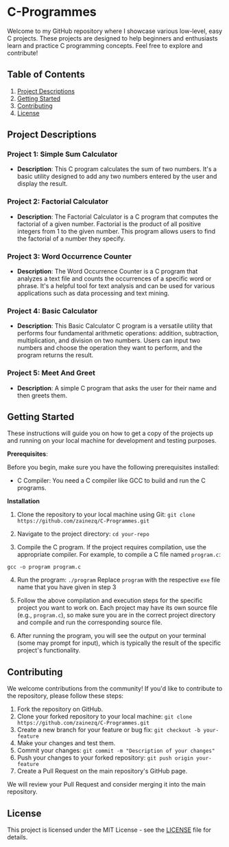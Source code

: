 # C-Programmes

Welcome to my GitHub repository where I showcase various low-level, easy C projects. These projects are designed to help beginners and enthusiasts learn and practice C programming concepts. Feel free to explore and contribute!

## Table of Contents

1. [Project Descriptions](#project-descriptions)
2. [Getting Started](#getting-started)
3. [Contributing](#contributing)
4. [License](#license)

## Project Descriptions

### Project 1: Simple Sum Calculator
- **Description**: This C program calculates the sum of two numbers. It's a basic utility designed to add any two numbers entered by the user and display the result.

### Project 2: Factorial Calculator
- **Description**: The Factorial Calculator is a C program that computes the factorial of a given number. Factorial is the product of all positive integers from 1 to the given number. This program allows users to find the factorial of a number they specify.

### Project 3: Word Occurrence Counter
- **Description**: The Word Occurrence Counter is a C program that analyzes a text file and counts the occurrences of a specific word or phrase. It's a helpful tool for text analysis and can be used for various applications such as data processing and text mining.

### Project 4: Basic Calculator
- **Description**: This Basic Calculator C program is a versatile utility that performs four fundamental arithmetic operations: addition, subtraction, multiplication, and division on two numbers. Users can input two numbers and choose the operation they want to perform, and the program returns the result.

### Project 5: Meet And Greet
- **Description**: A simple C program that asks the user for their name and then greets them. 


## Getting Started

These instructions will guide you on how to get a copy of the projects up and running on your local machine for development and testing purposes.

**Prerequisites**:

Before you begin, make sure you have the following prerequisites installed:
- C Compiler: You need a C compiler like GCC to build and run the C programs.

**Installation**
1. Clone the repository to your local machine using Git:
`git clone https://github.com/zainezq/C-Programmes.git`

2. Navigate to the project directory:
`cd your-repo`

3. Compile the C program. If the project requires compilation, use the appropriate compiler. For example, to compile a C file named `program.c`:

`gcc -o program program.c`

4. Run the program:
`./program`
Replace `program` with the respective `exe` file name that you have given in step 3

5. Follow the above compilation and execution steps for the specific project you want to work on. Each project may have its own source file (e.g., `program.c`), so make sure you are in the correct project directory and compile and run the corresponding source file.

6. After running the program, you will see the output on your terminal (some may prompt for input), which is typically the result of the specific project's functionality.


## Contributing

We welcome contributions from the community! If you'd like to contribute to the repository, please follow these steps:

1. Fork the repository on GitHub.
2. Clone your forked repository to your local machine: `git clone https://github.com/zainezq/C-Programmes.git`
3. Create a new branch for your feature or bug fix: `git checkout -b your-feature`
4. Make your changes and test them.
5. Commit your changes: `git commit -m "Description of your changes"`
6. Push your changes to your forked repository: `git push origin your-feature`
7. Create a Pull Request on the main repository's GitHub page.

We will review your Pull Request and consider merging it into the main repository.

## License

This project is licensed under the MIT License - see the [LICENSE](LICENSE) file for details.
